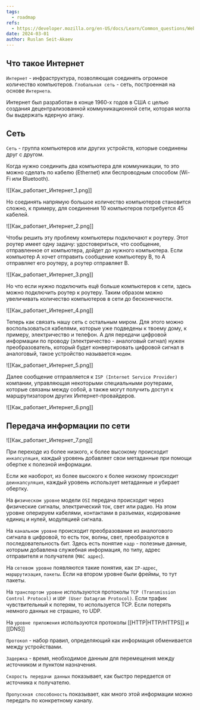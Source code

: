 ```yaml
---
tags:
  - roadmap
refs:
  - https://developer.mozilla.org/en-US/docs/Learn/Common_questions/Web_mechanics/How_does_the_Internet_work
date: 2024-03-01
author: Ruslan Seit-Akaev
---
```

## Что такое Интернет

`Интернет` - инфраструктура, позволяющая соединять огромное количество компьютеров.
`Глобальная сеть` -  сеть, построенная на основе `Интернета`.

Интернет был разработан в конце 1960-х годов в США с целью создания децентрализованной коммуникационной сети, которая могла бы выдержать ядерную атаку. 
## Сеть

`Сеть` -  группа компьютеров или других устройств, которые соединены друг с другом.

Когда нужно соединить два компьютера для коммуникации, то это можно сделать по кабелю (Ethernet) или беспроводным способом (Wi-Fi или Bluetooth).

![[Как_работает_Интернет_1.png]]

Но соединять напрямую большое количество компьютеров становится сложно, к примеру, для соединения 10 компьютеров потребуется 45 кабелей.

![[Как_работает_Интернет_2.png]]

Чтобы решить эту проблему компьютеры подключают к роутеру. Этот роутер имеет одну задачу: удостовериться, что сообщение, отправленное от компьютера, дойдет до нужного компьютера. Если компьютер A хочет отправить сообщение компьютеру B, то A отправляет его роутеру, а роутер отправляет B.

![[Как_работает_Интернет_3.png]]

Но что если нужно подключить ещё больше компьютеров к сети, здесь можно подключить роутер к роутеру. Таким образом можно увеличивать количество компьютеров в сети до бесконечности.

![[Как_работает_Интернет_4.png]]

Теперь как связать нашу сеть с остальным миром. Для этого можно воспользоваться кабелями, которые уже подведены к твоему дому, к примеру, электричество и телефон. А для передачи цифровой информации по проводу (электричество - аналоговый сигнал) нужен преобразователь, который будет конвертировать цифровой сигнал в аналоговый, такое устройство называется `модем`.

![[Как_работает_Интернет_5.png]]

Далее сообщение отправляется к `ISP (Internet Service Provider)` компании, управляющая некоторыми специальными роутерами, которые связаны между собой, а также могут получить доступ к маршрутизатором других Интернет-провайдеров.

![[Как_работает_Интернет_6.png]]
## Передача информации по сети

![[Как_работает_Интернет_7.png]]

При переходе из более низкого, к более высокому происходит `инкапсуляция`, каждый уровень добавляет свои метаданные при помощи обертке к полезной информации.

Если же наоборот, из более высокого к более низкому происходит `деинкапсуляция`, каждый уровень использует метаданные и убирает обертку.

На `физическом уровне` модели `OSI` передача происходит через физические сигналы, электрический ток, свет или радио. На этом уровне оперируем кабелями, контактами в разъемах, кодирование единиц и нулей, модуляцией сигнала.

На `канальном уровне` происходит преобразование из аналогового сигнала в цифровой, то есть ток, волны, свет, преобразуются в последовательность бит. Здесь есть понятие `кадр` - полезные данные, которым добавлена служебная информация, по типу, адрес отправителя и получателя (`MAC адрес`).

На `сетевом уровне` появляются такие понятия, как `IP-адрес`, `маршрутизация`, `пакеты`. Если на втором уровне были фреймы, то тут пакеты.

На `транспортом уровне` используются протоколы `TCP (Transmission Control Protocol)` и `UDP (User Datagram Protocol)`. Если трафик чувствительный к потерям, то используется TCP. Если потерять немного данных не страшно, то UDP.

На `уровне приложения` используются протоколы [[HTTP|HTTP/HTTPS]] и [[DNS]]

 `Протокол` - набор правил, определяющий как информация обменивается между устройствами.

`Задержка` - время, необходимое данным для перемещения между источником и пунктом назначения.

`Скорость передачи данных` показывает, как быстро передается от источника к получателю.

`Пропускная способоность` показывает, как много этой информации можно передать по конкретному каналу.

